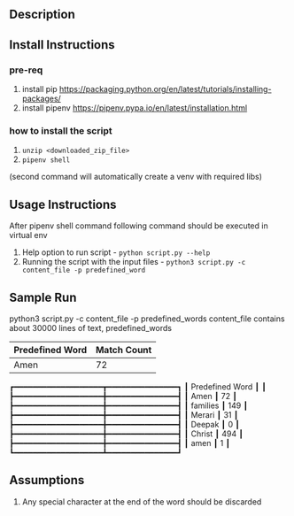 ## Description

## Install Instructions
### pre-req
1. install pip https://packaging.python.org/en/latest/tutorials/installing-packages/
2. install pipenv https://pipenv.pypa.io/en/latest/installation.html

### how to install the script
1. `unzip <downloaded_zip_file>`
2. `pipenv shell`

(second command will automatically create a venv with required libs)

## Usage Instructions
After pipenv shell command following command should be executed in virtual env
1. Help option to run script - `python script.py --help`
2. Running the script with the input files - `python3 script.py -c content_file -p predefined_word`

## Sample Run
python3 script.py -c content_file -p predefined_words
content_file contains about 30000 lines of text, predefined_words 

Predefined Word | Match Count 
--- | --- 
Amen | 72


┏━━━━━━━━━━━━━━━━━━━┳━━━━━━━━━━━━━━━┓
┃ Predefined Word   ┃    ┃
┣━━━━━━━━━━━━━━━━━━━╋━━━━━━━━━━━━━━━┫
┃ Amen              ┃            72 ┃
┣━━━━━━━━━━━━━━━━━━━╋━━━━━━━━━━━━━━━┫
┃ families          ┃           149 ┃
┣━━━━━━━━━━━━━━━━━━━╋━━━━━━━━━━━━━━━┫
┃ Merari            ┃            31 ┃
┣━━━━━━━━━━━━━━━━━━━╋━━━━━━━━━━━━━━━┫
┃ Deepak            ┃             0 ┃
┣━━━━━━━━━━━━━━━━━━━╋━━━━━━━━━━━━━━━┫
┃ Christ            ┃           494 ┃
┣━━━━━━━━━━━━━━━━━━━╋━━━━━━━━━━━━━━━┫
┃ amen              ┃             1 ┃
┗━━━━━━━━━━━━━━━━━━━┻━━━━━━━━━━━━━━━┛

## Assumptions
1. Any special character at the end of the word should be discarded
